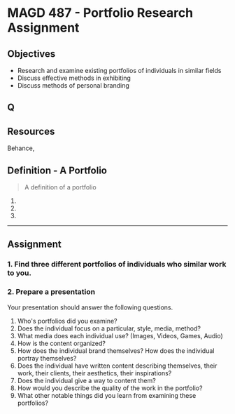 # MAGD 487 - Portfolio Research Assignment

## Objectives
+ Research and examine existing portfolios of individuals in similar fields
+ Discuss effective methods in exhibiting
+ Discuss methods of personal branding

## Q

## Resources
Behance,

## Definition - A Portfolio
> A definition of a portfolio
1.
2.
3.

***
## Assignment
### 1. Find three different portfolios of individuals who similar work to you.
### 2. Prepare a presentation

Your presentation should answer the following questions.

1. Who's portfolios did you examine?
2. Does the individual focus on a particular, style, media, method?
3. What media does each individual use? (Images, Videos, Games, Audio)
4. How is the content organized?
5. How does the individual brand themselves? How does the individual portray themselves?
6. Does the individual have written content describing themselves, their work, their clients, their aesthetics, their inspirations?
7. Does the individual give a way to content them?
8. How would you describe the quality of the work in the portfolio?
9. What other notable things did you learn from examining these portfolios?
